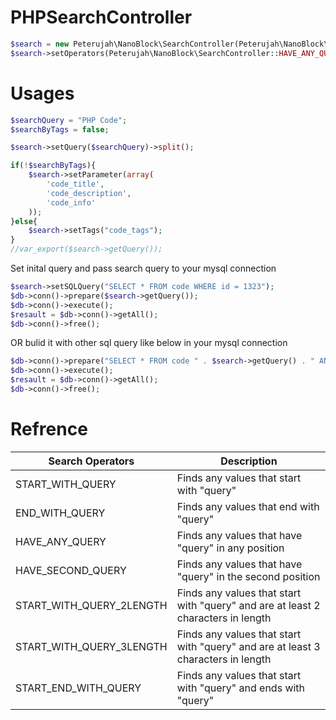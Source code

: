 # PHPSearchController

```php 
$search = new Peterujah\NanoBlock\SearchController(Peterujah\NanoBlock\SearchController::OR);
$search->setOperators(Peterujah\NanoBlock\SearchController::HAVE_ANY_QUERY);
```

# Usages

```php 
$searchQuery = "PHP Code";
$searchByTags = false;

$search->setQuery($searchQuery)->split();

if(!$searchByTags){
    $search->setParameter(array(
        'code_title', 
        'code_description', 
        'code_info'
    ));
}else{
    $search->setTags("code_tags");
}
//var_export($search->getQuery());
```
Set inital query and pass search query to your mysql connection

```php 
$search->setSQLQuery("SELECT * FROM code WHERE id = 1323");
$db->conn()->prepare($search->getQuery());
$db->conn()->execute();		
$resault = $db->conn()->getAll();
$db->conn()->free();
```
OR bulid it with other sql query like below in your mysql connection
```php 
$db->conn()->prepare("SELECT * FROM code " . $search->getQuery() . " AND id = 1323");
$db->conn()->execute();		
$resault = $db->conn()->getAll();
$db->conn()->free();
```

# Refrence

| Search Operators         | Description                                                                       |
|--------------------------|-----------------------------------------------------------------------------------|
| START_WITH_QUERY         | Finds any values that start with "query"                                          |
| END_WITH_QUERY           | Finds any values that end with "query"                                            |
| HAVE_ANY_QUERY           | Finds any values that have "query" in any position                                |
| HAVE_SECOND_QUERY        | Finds any values that have "query" in the second position                         |
| START_WITH_QUERY_2LENGTH | Finds any values that start with "query" and are at least 2 characters in length  |
| START_WITH_QUERY_3LENGTH | Finds any values that start with "query" and are at least 3 characters in length  |
| START_END_WITH_QUERY     | Finds any values that start with "query" and ends with "query"                    |

